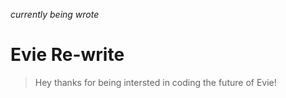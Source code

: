 *currently being wrote*
# Evie Re-write
> Hey thanks for being intersted in coding the future of Evie!
